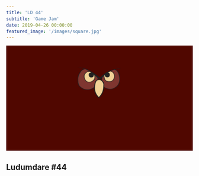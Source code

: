 ```yaml
---
title: 'LD 44'
subtitle: 'Game Jam'
date: 2019-04-26 00:00:00
featured_image: '/images/square.jpg'
---
```


![](/images/landscape.jpg)

## Ludumdare #44
